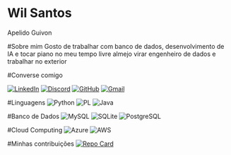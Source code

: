 # Wil Santos
Apelido Guivon

#Sobre mim
Gosto de trabalhar com banco de dados, desenvolvimento de IA e tocar piano no meu tempo livre almejo virar engenheiro de dados e trabalhar no exterior

#Converse comigo


[![LinkedIn](https://img.shields.io/badge/LinkedIn-0077B5?style=for-the-badge&logo=linkedin&logoColor=white)](https://www.linkedin.com/in/wilgleson-francisco-8138a6278)
[![Discord](https://img.shields.io/badge/Discord-7289DA?style=for-the-badge&logo=discord&logoColor=white)](https://discord.gg/uJq6rk8Z)
[![GitHub](https://img.shields.io/badge/GitHub-100000?style=for-the-badge&logo=github&logoColor=white)](https://github.com/Guivon)
[![Gmail](https://img.shields.io/badge/Gmail-333333?style=for-the-badge&logo=gmail&logoColor=red)](mailto:wilglesonssantos@gmail.com)

#Linguagens
![Python](https://img.shields.io/badge/python-3670A0?style=for-the-badge&logo=python&logoColor=ffdd54)
 ![PL](https://img.shields.io/badge/PL%2FSQL-FFFFFF?style=for-the-badge&logo=oracle&logoColor=FF0000&labelColor=FFFFFF&color=FF0000)
 ![Java](https://img.shields.io/badge/java-%23ED8B00.svg?style=for-the-badge&logo=openjdk&logoColor=white)

 #Banco de Dados
 ![MySQL](https://img.shields.io/badge/MySQL-00000F?style=for-the-badge&logo=mysql&logoColor=white)
 ![SQLite](https://img.shields.io/badge/SQLite-000?style=for-the-badge&logo=sqlite&logoColor=07405E)
![PostgreSQL](https://img.shields.io/badge/PostgreSQL-000?style=for-the-badge&logo=postgresql)

#Cloud Computing
![Azure](https://img.shields.io/badge/Azure-blue?style=for-the-badge&logo=microsoft%20azure&logoColor=blue&labelColor=FFFFFF&link=https%3A%2F%2Fimages.app.goo.gl%2FK7PN1jYJd57x4q7A8) ![AWS](https://img.shields.io/badge/AWS-000.svg?style=for-the-badge&logo=amazon-aws&logoColor=white)

#Minhas contribuições
[![Repo Card](https://github-readme-stats.vercel.app/api/pin/?username=Guivon&repo=My_projects_with_Excel_and_DB&bg_color=000000&border_color=6E2E46&show_icons=true&icon_color=E94D5F&title_color=E94D5F&text_color=FFFFFF)](https://github.com/Guivon/My_projects_with_Excel_and_DB)
